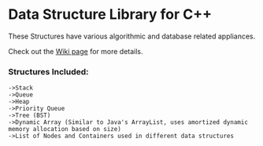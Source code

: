 # Data Structure Library for C++

These Structures have various algorithmic and database related appliances.

Check out the [Wiki page](https://github.com/rafaelkallis/Data-Structures/wiki) for more details.

### Structures Included:

	->Stack
	->Queue
	->Heap
	->Priority Queue
	->Tree (BST)
	->Dynamic Array (Similar to Java's ArrayList, uses amortized dynamic memory allocation based on size)
	->List of Nodes and Containers used in different data structures
